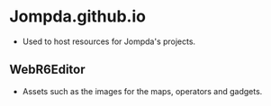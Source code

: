 # Jompda.github.io
- Used to host resources for Jompda's projects.

## WebR6Editor
- Assets such as the images for the maps, operators and gadgets.
